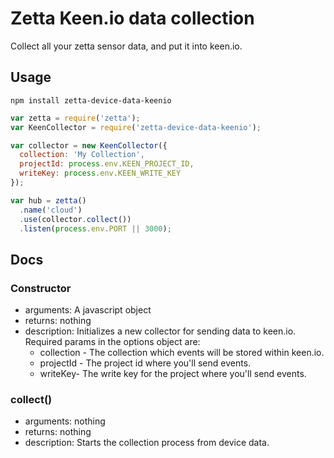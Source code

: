# Zetta Keen.io data collection

Collect all your zetta sensor data, and put it into keen.io.

## Usage

```
npm install zetta-device-data-keenio
```

```javascript
var zetta = require('zetta');
var KeenCollector = require('zetta-device-data-keenio');

var collector = new KeenCollector({
  collection: 'My Collection',
  projectId: process.env.KEEN_PROJECT_ID,
  writeKey: process.env.KEEN_WRITE_KEY 
});

var hub = zetta()
  .name('cloud')
  .use(collector.collect())
  .listen(process.env.PORT || 3000);
```

## Docs

### Constructor

* arguments: A javascript object
* returns: nothing
* description: Initializes a new collector for sending data to keen.io. Required params in the options object are:
  * collection - The collection which events will be stored within keen.io.
  * projectId - The project id where you'll send events.
  * writeKey- The write key for the project where you'll send events.

### collect()

* arguments: nothing
* returns: nothing
* description: Starts the collection process from device data.
